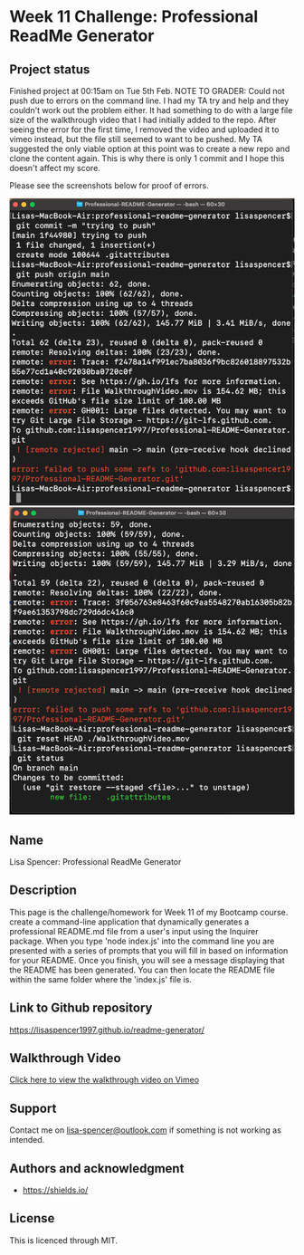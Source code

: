 # Week 11 Challenge: Professional ReadMe Generator

## Project status
Finished project at 00:15am on Tue 5th Feb. NOTE TO GRADER: Could not push due to errors on the command line. I had my TA try and help and they couldn't work out the problem either. It had something to do with a large file size of the walkthrough video that I had initially added to the repo. After seeing the error for the first time, I removed the video and uploaded it to vimeo instead, but the file still seemed to want to be pushed. My TA suggested the only viable option at this point was to create a new repo and clone the content again. This is why there is only 1 commit and I hope this doesn't affect my score. 

Please see the screenshots below for proof of errors. 

![](Screenshot%202024-02-06%20at%2022.01.08.png)
![](Screenshot%202024-02-06%20at%2022.01.18.png)

## Name
Lisa Spencer: Professional ReadMe Generator

## Description
This page is the challenge/homework for Week 11 of my Bootcamp course. create a command-line application that dynamically generates a professional README.md file from a user's input using the Inquirer package. When you type 'node index.js' into the command line you are presented with a series of prompts that you will fill in based on information for your README. Once you finish, you will see a message displaying that the README has been generated. You can then locate the README file within the same folder where the 'index.js' file is. 

## Link to Github repository
https://lisaspencer1997.github.io/readme-generator/

## Walkthrough Video
[Click here to view the walkthrough video on Vimeo](https://vimeo.com/910240640?share=copy)

## Support
Contact me on lisa-spencer@outlook.com if something is not working as intended.

## Authors and acknowledgment
* https://shields.io/

## License
This is licenced through MIT. 
